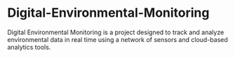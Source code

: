 # Digital-Environmental-Monitoring
Digital Environmental Monitoring is a project designed to track and analyze environmental data in real time using a network of sensors and cloud-based analytics tools.
